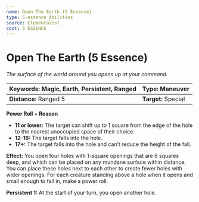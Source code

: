 ```yaml
---
name: Open The Earth (5 Essence)
type: 5-essence Abilities
source: Elementalist
cost: 5 ESSENCE
---
```


# Open The Earth (5 Essence)

*The surface of the world around you opens up at your command.*

| **Keywords:** Magic, Earth, Persistent, Ranged | **Type:** Maneuver  |
| :--------------------------------------------- | :------------------ |
| **Distance:** Ranged 5                         | **Target:** Special |

**Power Roll + Reason**

- **11 or lower:** The target can shift up to 1 square from the edge of the hole to the nearest unoccupied space of their choice.
- **12-16:** The target falls into the hole.
- **17+:** The target falls into the hole and can’t reduce the height of the fall.

**Effect:** You open four holes with 1-square openings that are 6 squares deep, and which can be placed on any mundane surface within distance. You can place these holes next to each other to create fewer holes with wider openings. For each creature standing above a hole when it opens and small enough to fall in, make a power roll.

**Persistent 1:** At the start of your turn, you open another hole.
